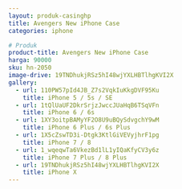 ```yaml
---
layout: produk-casinghp
title: Avengers New iPhone Case
categories: iphone

# Produk
product-title: Avengers New iPhone Case
harga: 90000
sku: hn-2050
image-drive: 19TNDhukjRSz5hI48wjYXLHBTlhgKVI2X
gallery:
  - url: 110PW57pId4JB_Z7s2VqkIuKkgDVF95Ku
    title: iPhone 5 / 5s / SE
  - url: 1tQlUaUF2DkrSrjzJwccJUaHqB6TSqVFn
    title: iPhone 6 / 6s
  - url: 1XY3oitpBAMyYF2O8U9uBQySdvgchY9wM
    title: iPhone 6 Plus / 6s Plus
  - url: 1X5cZswTD3i-Dtgk3KtlGiVEVyjhrF1pg
    title: iPhone 7 / 8
  - url: 1_wqeqwTa6VkezBd1lL1yIQaKfyCV3y6z
    title: iPhone 7 Plus / 8 Plus
  - url: 19TNDhukjRSz5hI48wjYXLHBTlhgKVI2X
    title: iPhone X
---
```

